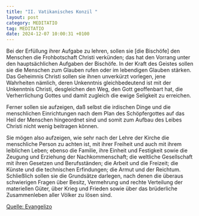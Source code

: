 ```yaml
---
title: "II. Vatikanisches Konzil "
layout: post
category: MEDITATIO
tag: MEDITATIO
date: 2024-12-07 10:00:31 +0100
---
```

Bei der Erfüllung ihrer Aufgabe zu lehren, sollen sie [die Bischöfe] den Menschen die Frohbotschaft Christi verkünden; das hat den Vorrang unter den hauptsächlichen Aufgaben der Bischöfe. In der Kraft des Geistes sollen sie die Menschen zum Glauben rufen oder im lebendigen Glauben stärken.<!--more--> Das Geheimnis Christi sollen sie ihnen unverkürzt vorlegen, jene Wahrheiten nämlich, deren Unkenntnis gleichbedeutend ist mit der Unkenntnis Christi, desgleichen den Weg, den Gott geoffenbart hat, die Verherrlichung Gottes und damit zugleich die ewige Seligkeit zu erreichen.
 
Ferner sollen sie aufzeigen, daß selbst die irdischen Dinge und die menschlichen Einrichtungen nach dem Plan des Schöpfergottes auf das Heil der Menschen hingeordnet sind und somit zum Aufbau des Leibes Christi nicht wenig beitragen können.
 
Sie mögen also aufzeigen, wie sehr nach der Lehre der Kirche die menschliche Person zu achten ist, mit ihrer Freiheit und auch mit ihrem leiblichen Leben; ebenso die Familie, ihre Einheit und Festigkeit sowie die Zeugung und Erziehung der Nachkommenschaft; die weltliche Gesellschaft mit ihren Gesetzen und Berufsständen; die Arbeit und die Freizeit; die Künste und die technischen Erfindungen; die Armut und der Reichtum. Schließlich sollen sie die Grundsätze darlegen, nach denen die überaus schwierigen Fragen über Besitz, Vermehrung und rechte Verteilung der materiellen Güter, über Krieg und Frieden sowie über das brüderliche Zusammenleben aller Völker zu lösen sind.
 

[Quelle: Evangelizo](https://evangeliumtagfuertag.org/DE/gospel)